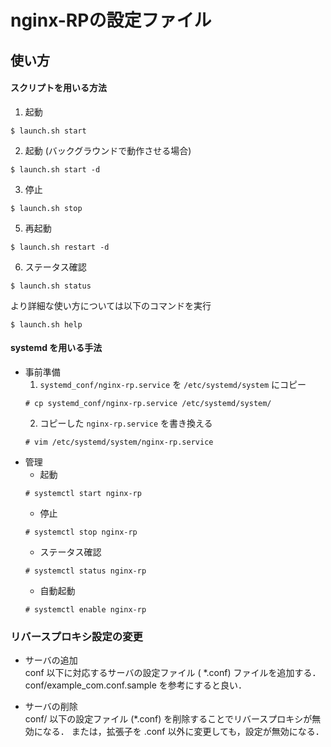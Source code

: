 # nginx-RPの設定ファイル

## 使い方

#### スクリプトを用いる方法
1. 起動
```shell
$ launch.sh start
```
2. 起動 (バックグラウンドで動作させる場合)
```shell
$ launch.sh start -d
```
3. 停止
```shell
$ launch.sh stop
```
5. 再起動
```shell
$ launch.sh restart -d
```
6. ステータス確認
```shell
$ launch.sh status
```

より詳細な使い方については以下のコマンドを実行
```shell
$ launch.sh help
```

#### systemd を用いる手法
+ 事前準備
    1. `systemd_conf/nginx-rp.service` を `/etc/systemd/system` にコピー
    ```shell
    # cp systemd_conf/nginx-rp.service /etc/systemd/system/
    ```
    2. コピーした `nginx-rp.service` を書き換える
    ```shell
    # vim /etc/systemd/system/nginx-rp.service
    ```
+ 管理
    + 起動
    ```shell
    # systemctl start nginx-rp
    ```
    + 停止
    ```shell
    # systemctl stop nginx-rp
    ```
    + ステータス確認
    ```shell
    # systemctl status nginx-rp
    ```
    + 自動起動
    ```shell
    # systemctl enable nginx-rp
    ```


### リバースプロキシ設定の変更

* サーバの追加  
conf 以下に対応するサーバの設定ファイル ( *.conf) ファイルを追加する．
conf/example_com.conf.sample を参考にすると良い．

* サーバの削除  
conf/ 以下の設定ファイル (*.conf) を削除することでリバースプロキシが無効になる．
または，拡張子を .conf 以外に変更しても，設定が無効になる．
